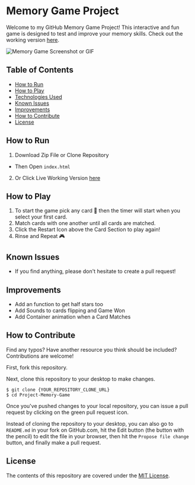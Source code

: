 # Memory Game Project

Welcome to my GitHub Memory Game Project! This interactive and fun game is designed to test and improve your memory skills. Check out the working version [here](https://robert-s-hogan.github.io/Project-Memory-Game/).

![Memory Game Screenshot or GIF](link-to-screenshot-or-gif)

## Table of Contents
* [How to Run](#how-to-run)
* [How to Play](#how-to-play)
* [Technologies Used](#technologies-used)
* [Known Issues](#known-issues)
* [Improvements](#improvements)
* [How to Contribute](#how-to-contribute)
* [License](#license)


<!-- ## My Process
- To read my thoughts and issues going through the completion of the Project Memory Game go [here](http://www.robertshogan.com/blog/2018/03/02/udacity-project-memory-game/)
 -->
## How to Run
1. Download Zip File or Clone Repository
- Then Open `index.html` 
2. Or Click Live Working Version [here](https://robert-s-hogan.github.io/Project-Memory-Game/)

## How to Play
1. To start the game pick any card :flower_playing_cards: then the timer will start when you select your first card.
2. Match cards with one another until all cards are matched.
3. Click the Restart Icon above the Card Section to play again!
4. Rinse and Repeat :video_game:

## Known Issues
- If you find anything, please don't hesitate to create a pull request!

## Improvements
- Add an function to get half stars too
- Add Sounds to cards flipping and Game Won
- Add Container animation when a Card Matches

## How to Contribute

Find any typos? Have another resource you think should be included? Contributions are welcome!

First, fork this repository.

Next, clone this repository to your desktop to make changes.

```
$ git clone {YOUR_REPOSITORY_CLONE_URL}
$ cd Project-Memory-Game
```

Once you've pushed changes to your local repository, you can issue a pull request by clicking on the green pull request icon.

Instead of cloning the repository to your desktop, you can also go to `README.md` in your fork on GitHub.com, hit the Edit button (the button with the pencil) to edit the file in your browser, then hit the `Propose file change` button, and finally make a pull request. 

## License

The contents of this repository are covered under the [MIT License](LICENSE).
